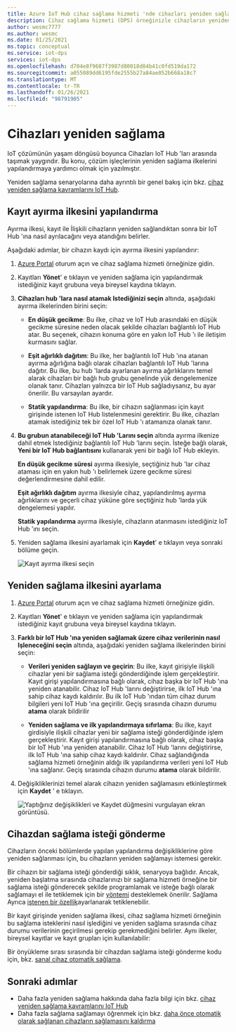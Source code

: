 ```yaml
---
title: Azure IoT Hub cihaz sağlama hizmeti 'nde cihazları yeniden sağlama
description: Cihaz sağlama hizmeti (DPS) örneğinizle cihazların yeniden nasıl sağlanacağını ve neden bunu yapmanız gerekeceğinizi öğrenin.
author: wesmc7777
ms.author: wesmc
ms.date: 01/25/2021
ms.topic: conceptual
ms.service: iot-dps
services: iot-dps
ms.openlocfilehash: d704e8f9687f3987d80018d84b41c0fd519da172
ms.sourcegitcommit: a055089dd6195fde2555b27a84ae052b668a18c7
ms.translationtype: MT
ms.contentlocale: tr-TR
ms.lasthandoff: 01/26/2021
ms.locfileid: "98791905"
---
```

# <a name="how-to-reprovision-devices"></a>Cihazları yeniden sağlama

IoT çözümünün yaşam döngüsü boyunca Cihazları IoT Hub 'ları arasında taşımak yaygındır. Bu konu, çözüm işleçlerinin yeniden sağlama ilkelerini yapılandırmaya yardımcı olmak için yazılmıştır.

Yeniden sağlama senaryolarına daha ayrıntılı bir genel bakış için bkz. [cihaz yeniden sağlama kavramlarını IoT Hub](concepts-device-reprovision.md).


## <a name="configure-the-enrollment-allocation-policy"></a>Kayıt ayırma ilkesini yapılandırma

Ayırma ilkesi, kayıt ile İlişkili cihazların yeniden sağlandıktan sonra bir IoT Hub 'ına nasıl ayrılacağını veya atandığını belirler.

Aşağıdaki adımlar, bir cihazın kaydı için ayırma ilkesini yapılandırır:

1. [Azure Portal](https://portal.azure.com) oturum açın ve cihaz sağlama hizmeti örneğinize gidin.

2. Kayıtları **Yönet**' e tıklayın ve yeniden sağlama için yapılandırmak istediğiniz kayıt grubuna veya bireysel kaydına tıklayın. 

3. **Cihazları hub 'lara nasıl atamak Istediğinizi seçin** altında, aşağıdaki ayırma ilkelerinden birini seçin:

    * **En düşük gecikme**: Bu ilke, cihaz ve IoT Hub arasındaki en düşük gecikme süresine neden olacak şekilde cihazları bağlantılı IoT Hub atar. Bu seçenek, cihazın konuma göre en yakın IoT Hub 'ı ile iletişim kurmasını sağlar. 
    
    * **Eşit ağırlıklı dağıtım**: Bu ilke, her bağlantılı IoT Hub 'ına atanan ayırma ağırlığına bağlı olarak cihazları bağlantılı IoT Hub 'larına dağıtır. Bu ilke, bu hub 'larda ayarlanan ayırma ağırlıklarını temel alarak cihazları bir bağlı hub grubu genelinde yük dengelemenize olanak tanır. Cihazları yalnızca bir IoT Hub sağladıysanız, bu ayar önerilir. Bu varsayılan ayardır. 
    
    * **Statik yapılandırma**: Bu ilke, bir cihazın sağlanması için kayıt girişinde istenen IoT Hub listelenmesini gerektirir. Bu ilke, cihazları atamak istediğiniz tek bir özel IoT Hub 'ı atamanıza olanak tanır.

4. **Bu grubun atanabileceği IoT Hub 'Larını seçin** altında ayırma ilkenize dahil etmek Istediğiniz bağlantılı IoT Hub 'larını seçin. İsteğe bağlı olarak, **Yeni bir IoT Hub bağlantısını** kullanarak yeni bir bağlı IoT Hub ekleyin.

    **En düşük gecikme süresi** ayırma ilkesiyle, seçtiğiniz hub 'lar cihaz ataması için en yakın hub 'ı belirlemek üzere gecikme süresi değerlendirmesine dahil edilir.

    **Eşit ağırlıklı dağıtım** ayırma ilkesiyle cihaz, yapılandırılmış ayırma ağırlıklarını ve geçerli cihaz yüküne göre seçtiğiniz hub 'larda yük dengelemesi yapılır.

    **Statik yapılandırma** ayırma ilkesiyle, cihazların atanmasını istediğiniz IoT Hub 'ını seçin.

4. Yeniden sağlama ilkesini ayarlamak için **Kaydet**' e tıklayın veya sonraki bölüme geçin.

    ![Kayıt ayırma ilkesi seçin](./media/how-to-reprovision/enrollment-allocation-policy.png)



## <a name="set-the-reprovisioning-policy"></a>Yeniden sağlama ilkesini ayarlama

1. [Azure Portal](https://portal.azure.com) oturum açın ve cihaz sağlama hizmeti örneğinize gidin.

2. Kayıtları **Yönet**' e tıklayın ve yeniden sağlama için yapılandırmak istediğiniz kayıt grubuna veya bireysel kaydına tıklayın.

3. **Farklı bir IoT Hub 'ına yeniden sağlamak üzere cihaz verilerinin nasıl Işleneceğini seçin** altında, aşağıdaki yeniden sağlama ilkelerinden birini seçin:

    * **Verileri yeniden sağlayın ve geçirin**: Bu ilke, kayıt girişiyle ilişkili cihazlar yeni bir sağlama isteği gönderdiğinde işlem gerçekleştirir. Kayıt girişi yapılandırmasına bağlı olarak, cihaz başka bir IoT Hub 'ına yeniden atanabilir. Cihaz IoT Hub 'larını değiştirirse, ilk IoT Hub 'ına sahip cihaz kaydı kaldırılır. Bu ilk IoT Hub 'ından tüm cihaz durum bilgileri yeni IoT Hub 'ına geçirilir. Geçiş sırasında cihazın durumu **atama** olarak bildirilir

    * **Yeniden sağlama ve ilk yapılandırmaya sıfırlama**: Bu ilke, kayıt girdisiyle ilişkili cihazlar yeni bir sağlama isteği gönderdiğinde işlem gerçekleştirir. Kayıt girişi yapılandırmasına bağlı olarak, cihaz başka bir IoT Hub 'ına yeniden atanabilir. Cihaz IoT Hub 'larını değiştirirse, ilk IoT Hub 'ına sahip cihaz kaydı kaldırılır. Cihaz sağlandığında sağlama hizmeti örneğinin aldığı ilk yapılandırma verileri yeni IoT Hub 'ına sağlanır. Geçiş sırasında cihazın durumu **atama** olarak bildirilir.

4. Değişikliklerinizi temel alarak cihazın yeniden sağlamasını etkinleştirmek için **Kaydet** ' e tıklayın.

    ![Yaptığınız değişiklikleri ve Kaydet düğmesini vurgulayan ekran görüntüsü.](./media/how-to-reprovision/reprovisioning-policy.png)



## <a name="send-a-provisioning-request-from-the-device"></a>Cihazdan sağlama isteği gönderme

Cihazların önceki bölümlerde yapılan yapılandırma değişikliklerine göre yeniden sağlanması için, bu cihazların yeniden sağlamayı istemesi gerekir. 

Bir cihazın bir sağlama isteği gönderdiği sıklık, senaryoya bağlıdır. Ancak, yeniden başlatma sırasında cihazlarınızı bir sağlama hizmeti örneğine bir sağlama isteği gönderecek şekilde programlamak ve isteğe bağlı olarak sağlamayı el ile tetiklemek için bir [yöntemi](../iot-hub/iot-hub-devguide-direct-methods.md) desteklemek önerilir. Sağlama Ayrıca [istenen bir özellik](../iot-hub/iot-hub-devguide-device-twins.md#desired-property-example)ayarlanarak tetiklenebilir. 

Bir kayıt girişinde yeniden sağlama ilkesi, cihaz sağlama hizmeti örneğinin bu sağlama isteklerini nasıl işlediğini ve yeniden sağlama sırasında cihaz durumu verilerinin geçirilmesi gerekip gerekmediğini belirler. Aynı ilkeler, bireysel kayıtlar ve kayıt grupları için kullanılabilir:

Bir önyükleme sırası sırasında bir cihazdan sağlama isteği gönderme kodu için, bkz. [sanal cihaz otomatik sağlama](quick-create-simulated-device.md).


## <a name="next-steps"></a>Sonraki adımlar

- Daha fazla yeniden sağlama hakkında daha fazla bilgi için bkz. [cihaz yeniden sağlama kavramlarını IoT Hub](concepts-device-reprovision.md) 
- Daha fazla sağlama sağlamayı öğrenmek için bkz. [daha önce otomatik olarak sağlanan cihazların sağlamasını kaldırma](how-to-unprovision-devices.md) 











